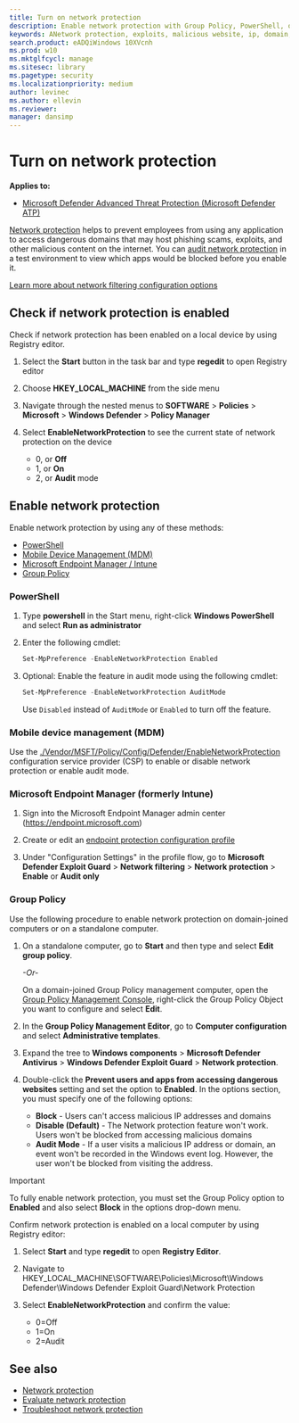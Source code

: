 ```yaml
---
title: Turn on network protection
description: Enable network protection with Group Policy, PowerShell, or Mobile Device Management and Configuration Manager.
keywords: ANetwork protection, exploits, malicious website, ip, domain, domains, enable, turn on
search.product: eADQiWindows 10XVcnh
ms.prod: w10
ms.mktglfcycl: manage
ms.sitesec: library
ms.pagetype: security
ms.localizationpriority: medium
author: levinec
ms.author: ellevin
ms.reviewer: 
manager: dansimp
---
```


# Turn on network protection

**Applies to:**

* [Microsoft Defender Advanced Threat Protection (Microsoft Defender ATP)](https://go.microsoft.com/fwlink/p/?linkid=2069559)

[Network protection](network-protection.md) helps to prevent employees from using any application to access dangerous domains that may host phishing scams, exploits, and other malicious content on the internet. You can [audit network protection](evaluate-network-protection.md) in a test environment to view which apps would be blocked before you enable it.

[Learn more about network filtering configuration options](https://docs.microsoft.com/en-us/mem/intune/protect/endpoint-protection-windows-10#network-filtering)

## Check if network protection is enabled

Check if network protection has been enabled on a local device by using Registry editor.

1. Select the **Start** button in the task bar and type **regedit** to open Registry editor
1. Choose **HKEY_LOCAL_MACHINE** from the side menu
1. Navigate through the nested menus to **SOFTWARE** > **Policies** > **Microsoft** > **Windows Defender** > **Policy Manager**
1. Select **EnableNetworkProtection** to see the current state of network protection on the device

    * 0, or **Off**
    * 1, or **On**
    * 2, or **Audit** mode

## Enable network protection

Enable network protection by using any of these methods:

* [PowerShell](#powershell)
* [Mobile Device Management (MDM)](#mobile-device-management-mdm)
* [Microsoft Endpoint Manager / Intune](#microsoft-endpoint-manager-formerly-intune)
* [Group Policy](#group-policy)

### PowerShell

1. Type **powershell** in the Start menu, right-click **Windows PowerShell** and select **Run as administrator**
2. Enter the following cmdlet:

    ```PowerShell
    Set-MpPreference -EnableNetworkProtection Enabled
    ```

3. Optional: Enable the feature in audit mode using the following cmdlet:

    ```PowerShell
    Set-MpPreference -EnableNetworkProtection AuditMode
    ```

    Use `Disabled` instead of `AuditMode` or `Enabled` to turn off the feature.

### Mobile device management (MDM)

Use the [./Vendor/MSFT/Policy/Config/Defender/EnableNetworkProtection](https://docs.microsoft.com/windows/client-management/mdm/policy-csp-defender#defender-enablenetworkprotection) configuration service provider (CSP) to enable or disable network protection or enable audit mode.

### Microsoft Endpoint Manager (formerly Intune)

1. Sign into the Microsoft Endpoint Manager admin center (https://endpoint.microsoft.com)

2. Create or edit an [endpoint protection configuration profile](https://docs.microsoft.com/mem/intune/protect/endpoint-protection-configure)

3. Under "Configuration Settings" in the profile flow, go to **Microsoft Defender Exploit Guard** > **Network filtering** > **Network protection** > **Enable** or **Audit only**

### Group Policy

Use the following procedure to enable network protection on domain-joined computers or on a standalone computer.

1. On a standalone computer, go to **Start** and then type and select **Edit group policy**.

    *-Or-*

    On a domain-joined Group Policy management computer, open the [Group Policy Management Console](https://technet.microsoft.com/library/cc731212.aspx), right-click the Group Policy Object you want to configure and select **Edit**.

2. In the **Group Policy Management Editor**, go to **Computer configuration** and select **Administrative templates**.

3. Expand the tree to **Windows components** > **Microsoft Defender Antivirus** > **Windows Defender Exploit Guard** > **Network protection**.

4. Double-click the **Prevent users and apps from accessing dangerous websites** setting and set the option to **Enabled**. In the options section, you must specify one of the following options:
    * **Block** - Users can't access malicious IP addresses and domains
    * **Disable (Default)** - The Network protection feature won't work. Users won't be blocked from accessing malicious domains
    * **Audit Mode** - If a user visits a malicious IP address or domain, an event won't be recorded in the Windows event log. However, the user won't be blocked from visiting the address.

> [!IMPORTANT]
> To fully enable network protection, you must set the Group Policy option to **Enabled** and also select **Block** in the options drop-down menu.

Confirm network protection is enabled on a local computer by using Registry editor:

1. Select **Start** and type **regedit** to open **Registry Editor**.

2. Navigate to HKEY_LOCAL_MACHINE\SOFTWARE\Policies\Microsoft\Windows Defender\Windows Defender Exploit Guard\Network Protection

3. Select **EnableNetworkProtection** and confirm the value:
   * 0=Off
   * 1=On
   * 2=Audit

## See also

* [Network protection](network-protection.md)
* [Evaluate network protection](evaluate-network-protection.md)
* [Troubleshoot network protection](troubleshoot-np.md)

